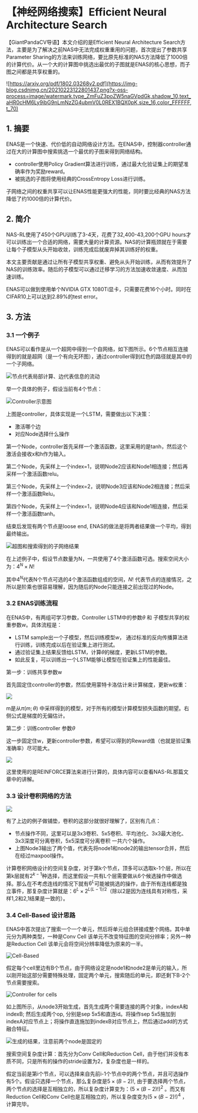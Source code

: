 # 【神经网络搜索】Efficient Neural Architecture Search

【GiantPandaCV导语】本文介绍的是Efficient Neural Architecture Search方法，主要是为了解决之前NAS中无法完成权重重用的问题，首次提出了参数共享Parameter Sharing的方法来训练网络，要比原先标准的NAS方法降低了1000倍的计算代价。从一个大的计算图中挑选出最优的子图就是ENAS的核心思想，而子图之间都是共享权重的。

![https://arxiv.org/pdf/1802.03268v2.pdf](https://img-blog.csdnimg.cn/20210223122801437.png?x-oss-process=image/watermark,type_ZmFuZ3poZW5naGVpdGk,shadow_10,text_aHR0cHM6Ly9ibG9nLmNzZG4ubmV0L0REX1BQX0pK,size_16,color_FFFFFF,t_70)

## 1. 摘要

ENAS是一个快速、代价低的自动网络设计方法。在ENAS中，控制器controller通过在大的计算图中搜索挑选一个最优的子图来得到网络结构。

- controller使用Policy Gradient算法进行训练，通过最大化验证集上的期望准确率作为奖励reward。
- 被挑选的子图将使用经典的CrossEntropy Loss进行训练。

子网络之间的权重共享可以让ENAS性能更强大的性能，同时要比经典的NAS方法降低了约1000倍的计算代价。

## 2. 简介

NAS-RL使用了450个GPU训练了3-4天，花费了32,400-43,200个GPU hours才可以训练出一个合适的网络，需要大量的计算资源。NAS的计算瓶颈就在于需要让每个子模型从头开始收敛，训练完成后就废弃掉其训练好的权重。

本文主要贡献是通过让所有子模型共享权重、避免从头开始训练，从而有效提升了NAS的训练效率。随后的子模型可以通过迁移学习的方法加速收敛速度、从而加速训练。

ENAS可以做到使用单个NVIDIA GTX 1080Ti显卡，只需要花费16个小时。同时在CIFAR10上可以达到2.89%的test error。

## 3. 方法

### 3.1 **一个例子**

ENAS可以看作是从一个超网中得到一个自网络，如下图所示。6个节点相互连接得到的就是超网（是一个有向无环图），通过controller得到红色的路径就是其中的一个子网络。

![节点代表局部计算、边代表信息的流动](https://img-blog.csdnimg.cn/2021022320233736.png?x-oss-process=image/watermark,type_ZmFuZ3poZW5naGVpdGk,shadow_10,text_aHR0cHM6Ly9ibG9nLmNzZG4ubmV0L0REX1BQX0pK,size_6,color_FFFFFF,t_70)

举一个具体的例子，假设当前有4个节点：

![Controller示意图](https://img-blog.csdnimg.cn/20210223203338920.png?x-oss-process=image/watermark,type_ZmFuZ3poZW5naGVpdGk,shadow_10,text_aHR0cHM6Ly9ibG9nLmNzZG4ubmV0L0REX1BQX0pK,size_16,color_FFFFFF,t_70)

上图是controller，具体实现是一个LSTM，需要做出以下决策：

- 激活哪个边
- 对应Node选择什么操作

第一个Node，controller首先采样一个激活函数，这里采用的是tanh，然后这个激活会接收x和h作为输入。

第二个Node，先采样上一个index=1，说明Node2应该和Node1相连接；然后再采样一个激活函数relu。

第三个Node，先采样上一个index=2，说明Node3应该和Node2相连接；然后采样一个激活函数Relu。

第四个Node，先采样上一个index=1，说明Node4应该和Node1相连接，然后采样一个激活函数tanh。

结束后发现有两个节点是loose end, ENAS的做法是将两者结果做一个平均，得到最终输出。

![超图和搜索得到的子网络结果](https://img-blog.csdnimg.cn/20210223203608391.png?x-oss-process=image/watermark,type_ZmFuZ3poZW5naGVpdGk,shadow_10,text_aHR0cHM6Ly9ibG9nLmNzZG4ubmV0L0REX1BQX0pK,size_6,color_FFFFFF,t_70)

在上述例子中，假设节点数量为N，一共使用了4个激活函数可选。搜索空间大小为：$4^N\times N!$

其中$4^N$代表N个节点可选的4个激活函数组成的空间，$N!$ 代表节点的连接情况，之所以是阶乘也很容易理解，因为随后的Node只能连接之前出现过的Node。

### 3.2 **ENAS训练流程**

在ENAS中，有两组可学习参数，Controller LSTM中的参数$\theta$ 和 子模型共享的权重参数$w$。具体流程是：

- LSTM sample出一个子模型，然后训练模型$w$， 通过标准的反向传播算法进行训练，训练完成以后在验证集上进行测试。
- 通过验证集上结果反馈给LSTM，计算$\theta$的梯度，更新LSTM的参数。
- 如此反复，可以训练出一个LSTM能够让模型在验证集上的性能最佳。

第一步：训练共享参数w 

首先固定住controller的参数，然后使用蒙特卡洛估计来计算梯度，更新w权重：

![](https://img-blog.csdnimg.cn/20210223211806108.png)

m是从$\pi(m;\theta)$ 中采样得到的模型，对于所有的模型计算模型损失函数的期望。右侧公式是梯度的无偏估计。

第二步：训练controller 参数$\theta$

这一步固定住w，更新controller参数，希望可以得到的Reward值（也就是验证集准确率）尽可能大。

![](https://img-blog.csdnimg.cn/20210223220104364.png)

这里使用的是REINFORCE算法来进行计算的，具体内容可以查看NAS-RL那篇文章中的讲解。



### 3.3 **设计卷积网络的方法**

![](https://img-blog.csdnimg.cn/20210223220424643.png?x-oss-process=image/watermark,type_ZmFuZ3poZW5naGVpdGk,shadow_10,text_aHR0cHM6Ly9ibG9nLmNzZG4ubmV0L0REX1BQX0pK,size_16,color_FFFFFF,t_70)

有了上边的例子做铺垫，卷积的这部分就很好理解了，区别有几点：

- 节点操作不同，这里可以是3x3卷积、5x5卷积、平均池化、3x3最大池化、3x3深度可分离卷积，5x5深度可分离卷积 一共六个操作。
- 上图Node3输出了两个值，代表先将node1和node2的输出tensor合并，然后在经过maxpool操作。

计算卷积网络设计的空间复杂度，对于第k个节点，顶多可以选取k-1个层，所以在第k层就有$2^{k-1}$种选择，而这里假设一共有L个层需要做从6个候选操作中做选择。那么在不考虑连线的情况下就有$6^L$可能被挑选的操作，由于所有连线都是独立事件，那复杂度计算就是：$6^L\times 2^{L(L-1)/2}$（除以2是因为连线具有对称性，采样1,2和2,1结果是一致的）。

### 3.4 Cell-Based 设计思路

ENAS中首次提出了搜索一个一个单元，然后将单元组合拼接成整个网络。其中单元分为两种类型，一种是Conv Cell 该单元不改变特征图的空间分辨率；另外一种是Reduction Cell 该单元会将空间分辨率降低为原来的一半。

![Cell-Based](https://img-blog.csdnimg.cn/2021022323194471.png)

假定每个cell里边有B个节点，由于网络设定是node1和node2是单元的输入，所以刚开始这部分需要特殊处理，固定两个单元，搜索随后的单元，即还剩下B-2个节点需要搜索。

![Controller for cells](https://img-blog.csdnimg.cn/20210223232242148.png)

如上图所示，从node3开始生成，首先生成两个需要连接的两个对象，indexA和indexB; 然后生成两个op, 分别是sep 5x5和直连id。将操作sep 5x5施加到indexA对应节点上；将操作直连施加到indexB对应节点上，然后通过add的方式融合特征。

![生成的结果，注意前两个node是固定的](https://img-blog.csdnimg.cn/20210223232546952.png?x-oss-process=image/watermark,type_ZmFuZ3poZW5naGVpdGk,shadow_10,text_aHR0cHM6Ly9ibG9nLmNzZG4ubmV0L0REX1BQX0pK,size_10,color_FFFFFF,t_70)

搜索空间复杂度计算：首先分为Conv Cell和Reduction Cell，由于他们并没有本质不同，只是所有的操作的stride设置为2，复杂度也是一样的。

假定当前是第i个节点，可以选择来自先前i-1个节点中的两个节点，并且可选操作有5个。假设只选择一个节点，那么复杂度是$5\times (B-2)!$, 由于要选择两个节点，两个节点的选择是互相独立的，所以复杂度计算变为：$(5\times (B-2)!)^2$ 。而又有Reduction Cell和Conv Cell也是互相独立的，所以复杂度变为$(5\times (B-2)!)^4$ ，计算完毕。
